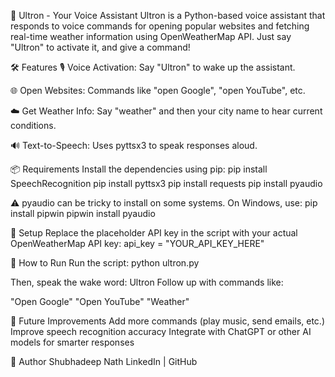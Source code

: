🦾 Ultron - Your Voice Assistant
Ultron is a Python-based voice assistant that responds to voice commands for opening popular websites and fetching real-time weather information using OpenWeatherMap API. Just say "Ultron" to activate it, and give a command!

🛠 Features
🎙️ Voice Activation: Say "Ultron" to wake up the assistant.

🌐 Open Websites: Commands like "open Google", "open YouTube", etc.

☁️ Get Weather Info: Say "weather" and then your city name to hear current conditions.

🔊 Text-to-Speech: Uses pyttsx3 to speak responses aloud.

📦 Requirements
Install the dependencies using pip:
pip install SpeechRecognition
pip install pyttsx3
pip install requests
pip install pyaudio

⚠️ pyaudio can be tricky to install on some systems. On Windows, use:
pip install pipwin
pipwin install pyaudio

🔑 Setup
Replace the placeholder API key in the script with your actual OpenWeatherMap API key:
api_key = "YOUR_API_KEY_HERE"


🚀 How to Run
Run the script:
python ultron.py

Then, speak the wake word:
Ultron
Follow up with commands like:

"Open Google"
"Open YouTube"
"Weather"

🧠 Future Improvements
Add more commands (play music, send emails, etc.)
Improve speech recognition accuracy
Integrate with ChatGPT or other AI models for smarter responses

👤 Author
Shubhadeep Nath
LinkedIn | GitHub
